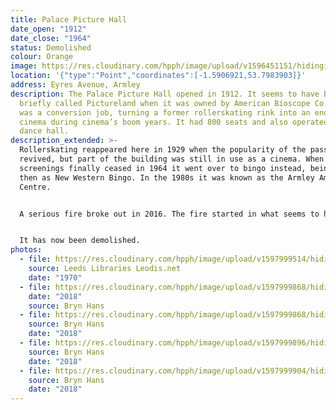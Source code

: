 ```yaml
---
title: Palace Picture Hall
date_open: "1912"
date_close: "1964"
status: Demolished
colour: Orange
image: https://res.cloudinary.com/hpph/image/upload/v1596451151/hidinginplainsight/palacepicturehall.svg
location: '{"type":"Point","coordinates":[-1.5906921,53.7983903]}'
address: Eyres Avenue, Armley
description: The Palace Picture Hall opened in 1912. It seems to have been
  briefly called Pictureland when it was owned by American Bioscope Co. Ltd. It
  was a conversion job, turning a former rollerskating rink into an enormous
  cinema during cinema’s boom years. It had 800 seats and also operated as a
  dance hall.
description_extended: >-
  Rollerskating reappeared here in 1929 when the popularity of the passtime
  revived, but part of the building was still in use as a cinema. When film
  screenings finally ceased in 1964 it went over to bingo instead, being known
  then as New Western Bingo. In the 1980s it was known as the Armley Amusement
  Centre. 


  A serious fire broke out in 2016. The fire started in what seems to have been a men-only sauna, the Steam Complex sauna (with overnight accommodation) which had occupied the building at the time. Planning documents in 2007 reveal that prior to the sauna being established there, this part of the building had been Armley Squash Club.


  It has now been demolished.
photos:
  - file: https://res.cloudinary.com/hpph/image/upload/v1597999514/hidinginplainsight/Palace_Picture_Hall_20041210_92383975.jpg
    source: Leeds Libraries Leodis.net
    date: "1970"
  - file: https://res.cloudinary.com/hpph/image/upload/v1597999868/hidinginplainsight/Palace_Picture_Hall_2018_01.jpg
    date: "2018"
    source: Bryn Hans
  - file: https://res.cloudinary.com/hpph/image/upload/v1597999868/hidinginplainsight/Palace_Picture_Hall_2018_02.jpg
    source: Bryn Hans
    date: "2018"
  - file: https://res.cloudinary.com/hpph/image/upload/v1597999896/hidinginplainsight/Palace_Picture_Hall_2018_03.jpg
    source: Bryn Hans
    date: "2018"
  - file: https://res.cloudinary.com/hpph/image/upload/v1597999904/hidinginplainsight/Palace_Picture_Hall_2018_04.jpg
    source: Bryn Hans
    date: "2018"
---
```


